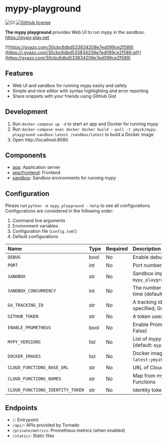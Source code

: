 # mypy-playground

![CI](https://github.com/ymyzk/mypy-playground/workflows/CI/badge.svg)
[![GitHub license](https://img.shields.io/badge/license-MIT-blue.svg)](https://github.com/ymyzk/mypy-playground/blob/master/LICENSE)

**The mypy playground** provides Web UI to run mypy in the sandbox: https://mypy-play.net

[![https://gyazo.com/30cbc6dbd533834208e7ed099ce2f589](https://i.gyazo.com/30cbc6dbd533834208e7ed099ce2f589.gif)](https://gyazo.com/30cbc6dbd533834208e7ed099ce2f589)

## Features
- Web UI and sandbox for running mypy easily and safely
- Simple and nice editor with syntax highlighting and error reporting
- Share snippets with your friends using GitHub Gist

## Development
1. Run `docker-compose up -d` to start an app and Docker for running mypy
2. Run `docker-compose exec docker docker build --pull -t ymyzk/mypy-playground-sandbox:latest /sandbox/latest` to build a Docker image
3. Open http://localhost:8080

## Components
- [app](app): Application server
- [app/frontend](app/frontend): Frontend
- [sandbox](sandbox): Sandbox environments for running mypy

## Configuration
Please run `python -m mypy_playground --help` to see all configurations.
Configurations are considered in the following order:

1. Command line arguments
2. Environment variables
3. Configuration file (`config.toml`)
4. Default configurations

| Name | Type | Required | Description |
|:-----|:-----|:---------|:------------|
| `DEBUG` | bool | No | Enable debug mode (default: False) |
| `PORT` | int | No | Port number (default: 8080) |
| `SANDBOX` | str | No | Sandbox implementation to use (default: `mypy_playground.sandbox.docker.DockerSandbox`) |
| `SANDBOX_CONCURRENCY` | int | No | The number of running sandboxes at the same time (default: 3) |
| `GA_TRACKING_ID` | str | No | A tracking id for Google Analytics. If not specified, Google Analytics is disabled. |
| `GITHUB_TOKEN` | str | No | A token used to create gists |
| `ENABLE_PROMETHEUS` | bool | No | Enable Prometheus metrics endpoint (default: False) |
| `MYPY_VERSIONS` | list | No | List of mypy versions used by a sandbox (default: `mypy latest:latest`) |
| `DOCKER_IMAGES` | list | No | Docker images used by sandbox (default: `latest:ymyzk/mypy-playground-sandbox:latest`) |
| `CLOUD_FUNCTIONS_BASE_URL` | str | No | URL of Cloud Functions without function name |
| `CLOUD_FUNCTIONS_NAMES` | str | No | Map from mypy version ID to name of Cloud Functions |
| `CLOUD_FUNCTIONS_IDENTITY_TOKEN` | str | No | Identity token for development purpose |

## Endpoints
- `/`: Entrypoint
- `/api/`: APIs provided by Tornado
- `/private/metrics`: Prometheus metrics (when enabled)
- `/static/`: Static files
